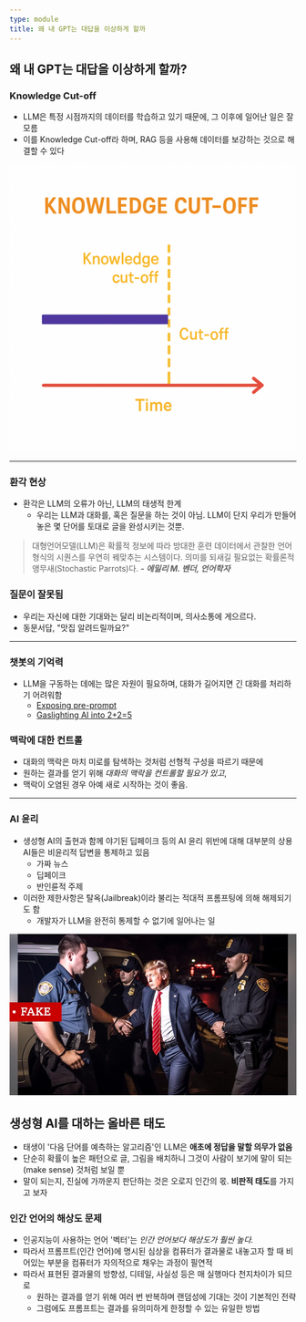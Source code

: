 ```yaml
---
type: module
title: 왜 내 GPT는 대답을 이상하게 할까
---
```


## 왜 내 GPT는 대답을 이상하게 할까?

### Knowledge Cut-off

- LLM은 특정 시점까지의 데이터를 학습하고 있기 때문에, 그 이후에 일어난 일은 잘 모름
- 이를 Knowledge Cut-off라 하며, RAG 등을 사용해 데이터를 보강하는 것으로 해결할 수 있다

![](../attachments/chatgpt-knowledge_cutoff.png)

---

### 환각 현상

- 환각은 LLM의 오류가 아닌, LLM의 태생적 한계
	- 우리는 LLM과 대화를, 혹은 질문을 하는 것이 아님. LLM이 단지 우리가 만들어놓은 몇 단어를 토대로 글을 완성시키는 것뿐.

> 대형언어모델(LLM)은 확률적 정보에 따라 방대한 훈련 데이터에서 관찰한 언어 형식의 시퀀스를 우연히 꿰맞추는 시스템이다. 의미를 되새길 필요없는 확률론적 앵무새(Stochastic Parrots)다. ***- 에밀리 M. 벤더, 언어학자***

### 질문이 잘못됨

- 우리는 자신에 대한 기대와는 달리 비논리적이며, 의사소통에 게으르다.
- 동문서답, "맛집 알려드릴까요?"

---

### 챗봇의 기억력

- LLM을 구동하는 데에는 많은 자원이 필요하며, 대화가 길어지면 긴 대화를 처리하기 어려워함
	- [Exposing pre-prompt](https://www.reddit.com/r/ChatGPT/comments/12fnqhd/exposing_preprompt/?rdt=53762)
	- [Gaslighting AI into 2+2=5](https://www.youtube.com/watch?v=3wlvNfTNgB8)

### 맥락에 대한 컨트롤

- 대화의 맥락은 마치 미로를 탐색하는 것처럼 선형적 구성을 따르기 때문에 
- 원하는 결과를 얻기 위해 *대화의 맥락을 컨트롤할 필요가 있고*, 
- 맥락이 오염된 경우 아예 새로 시작하는 것이 좋음. 

---

### AI 윤리

- 생성형 AI의 출현과 함께 야기된 딥페이크 등의 AI 윤리 위반에 대해 대부분의 상용 AI들은 비윤리적 답변을 통제하고 있음
	- 가짜 뉴스
	- 딥페이크
	- 반인륜적 주제
- 이러한 제한사항은 탈옥(Jailbreak)이라 불리는 적대적 프롬프팅에 의해 해제되기도 함
	- 개발자가 LLM을 완전히 통제할 수 없기에 일어나는 일

![](../attachments/gpt-deep-fake-trump-got-caught.png)

## 생성형 AI를 대하는 올바른 태도

- 태생이 '다음 단어를 예측하는 알고리즘'인 LLM은 **애초에 정답을 말할 의무가 없음**
- 단순히 확률이 높은 패턴으로 글, 그림을 배치하니 그것이 사람이 보기에 말이 되는(make sense) 것처럼 보일 뿐
- 말이 되는지, 진실에 가까운지 판단하는 것은 오로지 인간의 몫. **비판적 태도**를 가지고 보자

### 인간 언어의 해상도 문제

- 인공지능이 사용하는 언어 '벡터'는 *인간 언어보다 해상도가 훨씬 높다.*
- 따라서 프롬프트(인간 언어)에 명시된 심상을 컴퓨터가 결과물로 내놓고자 할 때 비어있는 부분을 컴퓨터가 자의적으로 채우는 과정이 필연적
- 따라서 표현된 결과물의 방향성, 디테일, 사실성 등은 매 실행마다 천지차이가 되므로
	- 원하는 결과를 얻기 위해 여러 번 반복하며 랜덤성에 기대는 것이 기본적인 전략
	- 그럼에도 프롬프트는 결과를 유의미하게 한정할 수 있는 유일한 방법
